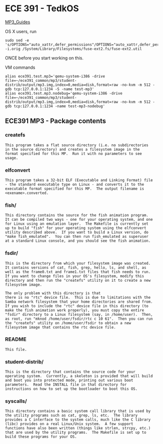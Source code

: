 # ECE 391 - TedkOS

<object data="mp3_fa15.pdf" type="application/pdf" width="300" height="500">
  <a href="mp3_fa15.pdf">MP3_Guides</a>
</object>

OS X users, run
```
sudo sed -e 's/OPTIONS="auto_xattr,defer_permissions"/OPTIONS="auto_xattr,defer_permissions,rw+"/' -i.orig /System/Library/Filesystems/fuse-ext2.fs/fuse-ext2.util
```
ONCE before you start working on this.

VM commands
```
alias ece391.test.mp3='qemu-system-i386 -drive file=~/ece391_common/mp3/student-distrib/output/mp3.img,index=0,media=disk,format=raw -no-kvm -m 512 -gdb tcp:127.0.0.1:1234 -S -name test-mp3'
alias ece391.test.mp3.nodebug='qemu-system-i386 -drive file=~/ece391_common/mp3/student-distrib/output/mp3.img,index=0,media=disk,format=raw -no-kvm -m 512 -gdb tcp:127.0.0.1:1234 -name test-mp3-nodebug'
```

## ECE391 MP3 - Package contents

### createfs
    This program takes a flat source directory (i.e. no subdirectories
    in the source directory) and creates a filesystem image in the
    format specified for this MP.  Run it with no parameters to see
    usage.

### elfconvert
    This program takes a 32-bit ELF (Executable and Linking Format) file
    - the standard executable type on Linux - and converts it to the
    executable format specified for this MP.  The output filename is
    <exename>.converted.

### fish/
	This directory contains the source for the fish animation program.
	It can be compiled two ways - one for your operating system, and one
	for Linux using an emulation layer.  The Makefile is currently set
	up to build "fish" for your operating system using the elfconvert
	utility described above.  If you want to build a Linux version, do
	"make fish_emulated".  You can then run fish_emulated as superuser
	at a standard Linux console, and you should see the fish animation.

### fsdir/
	This is the directory from which your filesystem image was created.
	It contains versions of cat, fish, grep, hello, ls, and shell, as
	well as the frame0.txt and frame1.txt files that fish needs to run.
	If you want to change files in your OS's filesystem, modify this
	directory and then run the "createfs" utility on it to create a new
	filesystem image.

	The only problem with this directory is that
	there is no "rtc" device file.  This is due to limitations with the
	Samba network filesystem that your home directories are shared from.
	If you wish to include the "rtc" device file in this directory (to
	make the fish animation work properly), you must copy the entire
	"fsdir" directory to a Linux filesystem (say, in /home/user).  Then,
	as root, run "mknod /home/user/fsdir/rtc c 10 61".  Then you can run
	the "createfs" utility on /home/user/fsdir to obtain a new
	filesystem image that contains the rtc device file.

### README
    This file.

### student-distrib/
    This is the directory that contains the source code for your
    operating system.  Currently, a skeleton is provided that will build
    and boot you into protected mode, printing out various boot
    parameters.  Read the INSTALL file in that directory for
    instructions on how to set up the bootloader to boot this OS.

### syscalls/
    This directory contains a basic system call library that is used by
    the utility programs such as cat, grep, ls, etc.  The library
    provides a C interface to the system calls, much like the C library
    (libc) provides on a real Linux/Unix system.  A few support
    functions have also been written (things like strlen, strcpy, etc.)
    that are used by the utility programs.  The Makefile is set up to
	build these programs for your OS.
